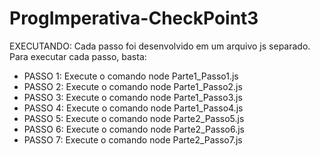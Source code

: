 # ProgImperativa-CheckPoint3

EXECUTANDO:
Cada passo foi desenvolvido em um arquivo js separado. Para executar cada passo, basta:
- PASSO 1: Execute o comando node Parte1_Passo1.js
- PASSO 2: Execute o comando node Parte1_Passo2.js
- PASSO 3: Execute o comando node Parte1_Passo3.js
- PASSO 4: Execute o comando node Parte1_Passo4.js
- PASSO 5: Execute o comando node Parte2_Passo5.js
- PASSO 6: Execute o comando node Parte2_Passo6.js
- PASSO 7: Execute o comando node Parte2_Passo7.js